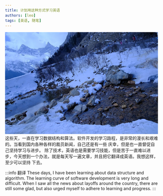 ```yaml
---
title: 计划用这种方式学习英语
authors: [leo]
tags: [英语, 随笔]
---
```


![](a1.JPG)
这些天，一直在学习数据结构和算法。软件开发的学习路程，是非常的漫长和艰难的。当看到国内各种各样的裁员新闻，自己还是有一些
庆幸，但是也一直督促自己坚持学习与进步。
除了技术，英语也是需要学习技能，但是苦于一直难以进步，今天想到一个办法，就是每天写一遍文章，并且把它翻译成英语。我想这样，至少可以坚持
下去。

:::info 翻译
These days, I have been learning about data structure and algorithm. The learning curve of software development is very long and difficult.
When I saw all the news about layoffs around the country, there are still some glad, but also urged myself to adhere to learning and progress.
:::

<!--truncate-->
